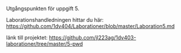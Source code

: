Utgångspunkten för uppgift 5.

Laborationshandledningen hittar du här: https://github.com/1dv404/Laborationer/blob/master/Laboration5.md

länk till projektet:
https://github.com/jl223ag/1dv403-laborationer/tree/master/5-pwd
